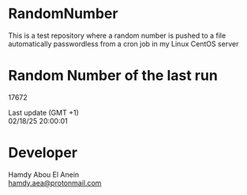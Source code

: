 # RandomNumber    
This is a test repository where a random number is pushed to a file automatically passwordless from a cron job in my Linux CentOS server    
# Random Number of the last run   
17672
      
Last update (GMT +1)    
02/18/25 20:00:01
# Developer    
Hamdy Abou El Anein   
hamdy.aea@protonmail.com
